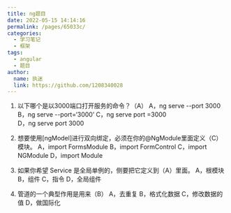 ```yaml
---
title: ng题目
date: 2022-05-15 14:14:16
permalink: /pages/65033c/
categories: 
  - 学习笔记
  - 框架
tags: 
  - angular
  - 题目
author: 
  name: 执迷
  link: https://github.com/1208340028
---
```

1. 以下哪个是以3000端口打开服务的命令？（A）
   A，ng serve --port 3000		B，ng serve --port=‘3000’	C，ng serve port =3000	
   D，ng serve port 3000

2. 想要使用[ngModel]进行双向绑定，必须在你的@NgModule里面定义（C）模块。
   A，import FormsModule		B，import FormControl		C，import NGModule
   D，import Module
3. 如果你希望 Service 是全局单例的，侧要把它定义到（A）里面。
     A，根模块		B，组件 		C，指令
	D，全局组件
4. 管道的一个典型作用是用来（B）
     A，去重复			B，格式化数据			C，修改数据的值
     D，做国际化